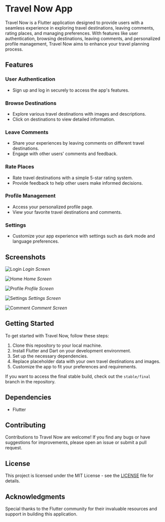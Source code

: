 # Travel Now App

Travel Now is a Flutter application designed to provide users with a seamless experience in exploring travel destinations, leaving comments, rating places, and managing preferences. With features like user authentication, browsing destinations, leaving comments, and personalized profile management, Travel Now aims to enhance your travel planning process.

## Features

### User Authentication
- Sign up and log in securely to access the app's features.

### Browse Destinations
- Explore various travel destinations with images and descriptions.
- Click on destinations to view detailed information.

### Leave Comments
- Share your experiences by leaving comments on different travel destinations.
- Engage with other users' comments and feedback.

### Rate Places
- Rate travel destinations with a simple 5-star rating system.
- Provide feedback to help other users make informed decisions.

### Profile Management
- Access your personalized profile page.
- View your favorite travel destinations and comments.

### Settings
- Customize your app experience with settings such as dark mode and language preferences.

## Screenshots

![Login](assets/images/Login.png)
*Login Screen*

![Home](assets/images/Home.png)
*Home Screen*

![Profile](assets/images/Profile.png)
*Profile Screen*

![Settings](assets/images/Settings.png)
*Settings Screen*

![Comment](assets/images/Comment.png)
*Comment Screen*

## Getting Started

To get started with Travel Now, follow these steps:

1. Clone this repository to your local machine.
2. Install Flutter and Dart on your development environment.
3. Set up the necessary dependencies.
4. Replace placeholder data with your own travel destinations and images.
5. Customize the app to fit your preferences and requirements.

If you want to access the final stable build, check out the `stable/final` branch in the repository.

## Dependencies

- Flutter

## Contributing

Contributions to Travel Now are welcome! If you find any bugs or have suggestions for improvements, please open an issue or submit a pull request.

## License

This project is licensed under the MIT License - see the [LICENSE](LICENSE) file for details.

## Acknowledgments

Special thanks to the Flutter community for their invaluable resources and support in building this application.
